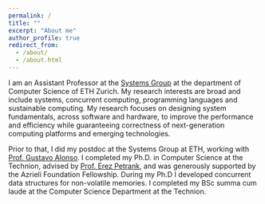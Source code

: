 ```yaml
---
permalink: /
title: ""
excerpt: "About me"
author_profile: true
redirect_from: 
  - /about/
  - /about.html
---
```


I am an Assistant Professor at the [Systems Group](https://systems.ethz.ch) at the department of Computer Science of ETH Zurich. My research interests are broad and include systems, concurrent computing, programming languages and sustainable computing. My research focuses on designing system fundamentals, across software and hardware, to improve the performance and efficiency while guaranteeing correctness of next-generation computing platforms and emerging technologies.


Prior to that, I did my postdoc at the Systems Group at ETH, working with [Prof. Gustavo Alonso](https://systems.ethz.ch/people/profile.gustavo-alonso.html). I completed my Ph.D. in Computer Science at the Technion, advised by [Prof. Erez Petrank](https://www.cs.technion.ac.il/~erez/), and was generously supported by the Azrieli Foundation Fellowship. During my Ph.D I developed concurrent data structures for non-volatile memories. I completed my BSc summa cum laude at the Computer Science Department at the Technion.

